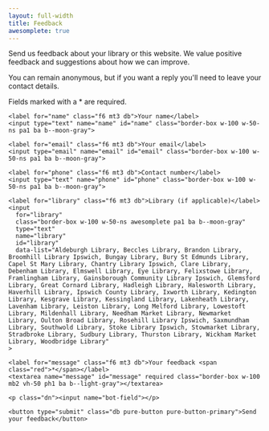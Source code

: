 ```yaml
---
layout: full-width
title: Feedback
awesomplete: true
---
```


Send us feedback about your library or this website. We value positive feedback and suggestions about how we can improve.

You can remain anonymous, but if you want a reply you'll need to leave your contact details.

Fields marked with a <span class="red">*</span> are required.

<form netlify name="feedback" action="/feedback/confirmation" netlify-honeypot="bot-field">

    <label for="name" class="f6 mt3 db">Your name</label>
    <input type="text" name="name" id="name" class="border-box w-100 w-50-ns pa1 ba b--moon-gray">

    <label for="email" class="f6 mt3 db">Your email</label>
    <input type="email" name="email" id="email" class="border-box w-100 w-50-ns pa1 ba b--moon-gray">

    <label for="phone" class="f6 mt3 db">Contact number</label>
    <input type="text" name="phone" id="phone" class="border-box w-100 w-50-ns pa1 ba b--moon-gray">

    <label for="library" class="f6 mt3 db">Library (if applicable)</label>
    <input
      for="library"
      class="border-box w-100 w-50-ns awesomplete pa1 ba b--moon-gray"
      type="text"
      name="library"
      id="library"
      data-list="Aldeburgh Library, Beccles Library, Brandon Library, Broomhill Library Ipswich, Bungay Library, Bury St Edmunds Library, Capel St Mary Library, Chantry Library Ipswich, Clare Library, Debenham Library, Elmswell Library, Eye Library, Felixstowe Library, Framlingham Library, Gainsborough Community Library Ipswich, Glemsford Library, Great Cornard Library, Hadleigh Library, Halesworth Library, Haverhill Library, Ipswich County Library, Ixworth Library, Kedington Library, Kesgrave Library, Kessingland Library, Lakenheath Library, Lavenham Library, Leiston Library, Long Melford Library, Lowestoft Library, Mildenhall Library, Needham Market Library, Newmarket Library, Oulton Broad Library, Rosehill Library Ipswich, Saxmundham Library, Southwold Library, Stoke Library Ipswich, Stowmarket Library, Stradbroke Library, Sudbury Library, Thurston Library, Wickham Market Library, Woodbridge Library"
    >

    <label for="message" class="f6 mt3 db">Your feedback <span class="red">*</span></label>
    <textarea name="message" id="message" required class="border-box w-100 mb2 vh-50 ph1 ba b--light-gray"></textarea>

    <p class="dn"><input name="bot-field"></p>

    <button type="submit" class="db pure-button pure-button-primary">Send your feedback</button>

</form>
